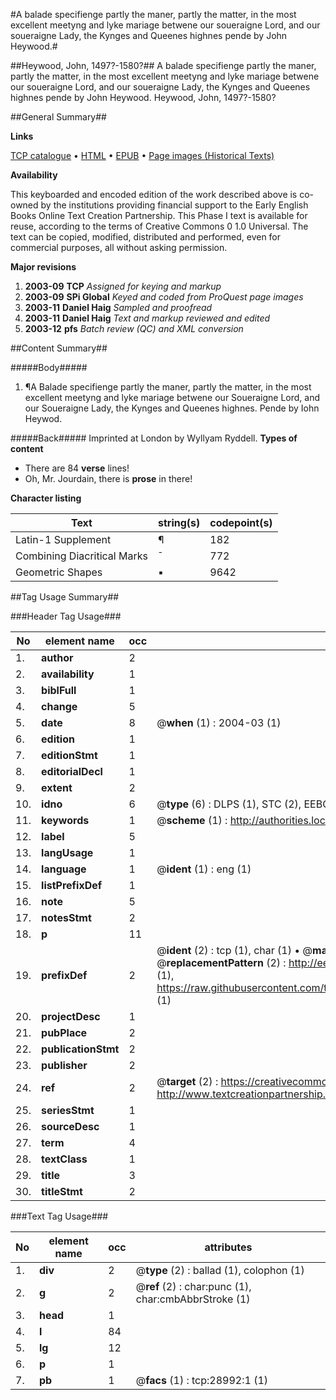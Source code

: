 #A balade specifienge partly the maner, partly the matter, in the most excellent meetyng and lyke mariage betwene our soueraigne Lord, and our soueraigne Lady, the Kynges and Queenes highnes pende by John Heywood.#

##Heywood, John, 1497?-1580?##
A balade specifienge partly the maner, partly the matter, in the most excellent meetyng and lyke mariage betwene our soueraigne Lord, and our soueraigne Lady, the Kynges and Queenes highnes pende by John Heywood.
Heywood, John, 1497?-1580?

##General Summary##

**Links**

[TCP catalogue](http://www.ota.ox.ac.uk/tcp/)  • 
[HTML](http://tei.it.ox.ac.uk/tcp/Texts-HTML/free/A03/A03165.html)  • 
[EPUB](http://tei.it.ox.ac.uk/tcp/Texts-EPUB/free/A03/A03165.epub) • 
[Page images (Historical Texts)](https://data.historicaltexts.jisc.ac.uk/view?pubId=eebo-34382492e&pageId=eebo-34382492e-28992-1)

**Availability**

This keyboarded and encoded edition of the
	       work described above is co-owned by the institutions
	       providing financial support to the Early English Books
	       Online Text Creation Partnership. This Phase I text is
	       available for reuse, according to the terms of Creative
	       Commons 0 1.0 Universal. The text can be copied,
	       modified, distributed and performed, even for
	       commercial purposes, all without asking permission.

**Major revisions**

1. __2003-09__ __TCP__ *Assigned for keying and markup*
1. __2003-09__ __SPi Global__ *Keyed and coded from ProQuest page images*
1. __2003-11__ __Daniel Haig__ *Sampled and proofread*
1. __2003-11__ __Daniel Haig__ *Text and markup reviewed and edited*
1. __2003-12__ __pfs__ *Batch review (QC) and XML conversion*

##Content Summary##

#####Body#####

1. ¶A Balade specifienge partly the maner, partly the matter, in the most excellent meetyng and lyke mariage betwene our Soueraigne Lord, and our Soueraigne Lady, the Kynges and Queenes highnes. Pende by Iohn Heywod.

#####Back#####
Imprinted at London by Wyllyam Ryddell.
**Types of content**

  * There are 84 **verse** lines!
  * Oh, Mr. Jourdain, there is **prose** in there!

**Character listing**


|Text|string(s)|codepoint(s)|
|---|---|---|
|Latin-1 Supplement|¶|182|
|Combining             Diacritical Marks|̄|772|
|Geometric Shapes|▪|9642|

##Tag Usage Summary##

###Header Tag Usage###

|No|element name|occ|attributes|
|---|---|---|---|
|1.|__author__|2||
|2.|__availability__|1||
|3.|__biblFull__|1||
|4.|__change__|5||
|5.|__date__|8| @__when__ (1) : 2004-03 (1)|
|6.|__edition__|1||
|7.|__editionStmt__|1||
|8.|__editorialDecl__|1||
|9.|__extent__|2||
|10.|__idno__|6| @__type__ (6) : DLPS (1), STC (2), EEBO-CITATION (1), OCLC (1), VID (1)|
|11.|__keywords__|1| @__scheme__ (1) : http://authorities.loc.gov/ (1)|
|12.|__label__|5||
|13.|__langUsage__|1||
|14.|__language__|1| @__ident__ (1) : eng (1)|
|15.|__listPrefixDef__|1||
|16.|__note__|5||
|17.|__notesStmt__|2||
|18.|__p__|11||
|19.|__prefixDef__|2| @__ident__ (2) : tcp (1), char (1)  •  @__matchPattern__ (2) : ([0-9\-]+):([0-9IVX]+) (1), (.+) (1)  •  @__replacementPattern__ (2) : http://eebo.chadwyck.com/downloadtiff?vid=$1&page=$2 (1), https://raw.githubusercontent.com/textcreationpartnership/Texts/master/tcpchars.xml#$1 (1)|
|20.|__projectDesc__|1||
|21.|__pubPlace__|2||
|22.|__publicationStmt__|2||
|23.|__publisher__|2||
|24.|__ref__|2| @__target__ (2) : https://creativecommons.org/publicdomain/zero/1.0/ (1), http://www.textcreationpartnership.org/docs/. (1)|
|25.|__seriesStmt__|1||
|26.|__sourceDesc__|1||
|27.|__term__|4||
|28.|__textClass__|1||
|29.|__title__|3||
|30.|__titleStmt__|2||


###Text Tag Usage###

|No|element name|occ|attributes|
|---|---|---|---|
|1.|__div__|2| @__type__ (2) : ballad (1), colophon (1)|
|2.|__g__|2| @__ref__ (2) : char:punc (1), char:cmbAbbrStroke (1)|
|3.|__head__|1||
|4.|__l__|84||
|5.|__lg__|12||
|6.|__p__|1||
|7.|__pb__|1| @__facs__ (1) : tcp:28992:1 (1)|
